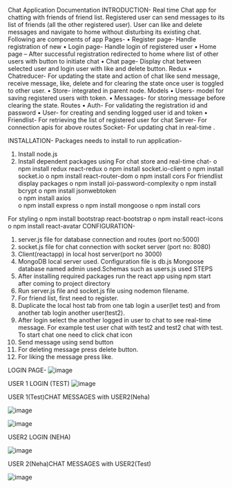 Chat Application Documentation
INTRODUCTION- Real time Chat app for chatting with friends of friend list. Registered user can send messages to its list of friends (all the other registered user). User can like and delete messages and navigate to home without disturbing its existing chat.
Following are components of app
Pages-
•	Register page- Handle registration of new
•	Login page- Handle login of registered user
•	Home page – After successful registration redirected to home where list of other users with button to initiate chat
•	Chat page- Display chat between selected user and login user with like and delete button.
Redux 
•	Chatreducer- For updating the state and action of chat like send message, receive message, like, delete and for clearing the state once user is toggled to other user.
•	Store- integrated in parent node.
Models
•	Users- model for saving registered users with token.
•	Messages- for storing message before clearing the state.
Routes
•	Auth- For validating the registration id and password
•	User- for creating and sending logged user id and token
•	Friendlist- For retrieving the list of registered user for chat
Server- For connection apis for above routes
Socket- For updating chat in real-time .

INSTALLATION-
Packages needs to install to run application-
1.	Install node.js 
2.	Install dependent packages using 
For chat store and real-time chat-
o	npm install redux react-redux 
o	npm install socket.io-client 
o	npm install socket.io 
o	npm install react-router-dom
o	npm install cors
For friendlist display packages 
o	npm install joi-password-complexity
o	npm install bcrypt
o	npm install jsonwebtoken    
o	npm install axios  
o	npm install express
o	npm install mongoose
o	npm install cors

For styling
o	npm install bootstrap react-bootstrap
o	npm install react-icons
o	npm install react-avatar
CONFIGURATION-
1.	server.js file for database connection and routes (port no:5000)
2.	socket.js file for chat connection with socket server (port no: 8080)
3.	Client(reactapp) in local host server(port no 3000)
4.	MongoDB local server used. Configuration file is db.js
Mongoose database named admin used.Schemas such as users.js used 
STEPS
1.	After installing required packages run the react app using npm start after coming to project directory
2.	Run server.js file and socket.js file using nodemon filename.
3.	For friend list, first need to register.
4.	Duplicate the local host tab from one tab login a user(let test) and from another tab login another user(test2).
5.	After login select the another logged in user to chat to see real-time message. For example test user chat with test2 and test2 chat with test. To start chat one need to click chat icon
6.	Send message using send button
7.	For deleting message press delete button.
8.	For liking the message press like.

LOGIN PAGE-
![image](https://github.com/NiharikPatel/chat-application/assets/132447067/a98c7b95-9c9a-4804-983a-a1b5e8cc1adb)

 

USER 1 LOGIN (TEST)
![image](https://github.com/NiharikPatel/chat-application/assets/132447067/019b62dc-6ace-499e-a2c5-4eb189aa65f1)

 




USER 1(Test)CHAT MESSAGES with USER2(Neha)
 
![image](https://github.com/NiharikPatel/chat-application/assets/132447067/64197643-d4cd-4ba6-a9f4-f50ab4f9107d)

 ![image](https://github.com/NiharikPatel/chat-application/assets/132447067/f88f5c98-891f-4f46-a1fe-a4a2eb14b435)





USER2 LOGIN (NEHA)
 
![image](https://github.com/NiharikPatel/chat-application/assets/132447067/fa049831-9477-46c0-8a90-48461b3b732d)

USER 2(Neha)CHAT MESSAGES with USER2(Test)

![image](https://github.com/NiharikPatel/chat-application/assets/132447067/bcc722ee-7212-47db-bccd-526a070d952c)

 

